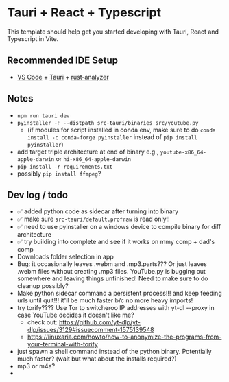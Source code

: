 # Tauri + React + Typescript

This template should help get you started developing with Tauri, React and Typescript in Vite.

## Recommended IDE Setup

- [VS Code](https://code.visualstudio.com/) + [Tauri](https://marketplace.visualstudio.com/items?itemName=tauri-apps.tauri-vscode) + [rust-analyzer](https://marketplace.visualstudio.com/items?itemName=rust-lang.rust-analyzer)



## Notes
- `npm run tauri dev`
- `pyinstaller -F --distpath src-tauri/binaries src/youtube.py` 
    - (if modules for script installed in conda env, make sure to do `conda install -c conda-forge pyinstaller` instead of `pip install pyinstaller`)
- add target triple architecture at end of binary e.g., `youtube-x86_64-apple-darwin` or `hi-x86_64-apple-darwin`
- `pip install -r requirements.txt`
- possibly `pip install ffmpeg`?

## Dev log / todo
- ✅ added python code as sidecar after turning into binary
- ✅ make sure `src-tauri/default.profraw` is read only!!
- ✅ need to use pyinstaller on a windows device to compile binary for diff architecture
- ✅ try building into complete and see if it works on mmy comp + dad's comp
- Downloads folder selection in app
- Bug: it occasionally leaves .webm and .mp3.parts??? Or just leaves .webm files without creating .mp3 files. YouTube.py is bugging out somewhere and leaving things unfinished! Need to make sure to do cleanup possibly?
- Make python sidecar command a persistent process!!! and keep feeding urls until quit!!! it'll be much faster b/c no more heavy imports!
- try torify???? Use Tor to switcheroo IP addresses with yt-dl --proxy in case YouTube decides it doesn't like me?
    - check out: https://github.com/yt-dlp/yt-dlp/issues/3129#issuecomment-1575139548
    - https://linuxaria.com/howto/how-to-anonymize-the-programs-from-your-terminal-with-torify
- just spawn a shell command instead of the python binary. Potentially much faster? (wait but what about the installs required?)
- mp3 or m4a?
- 